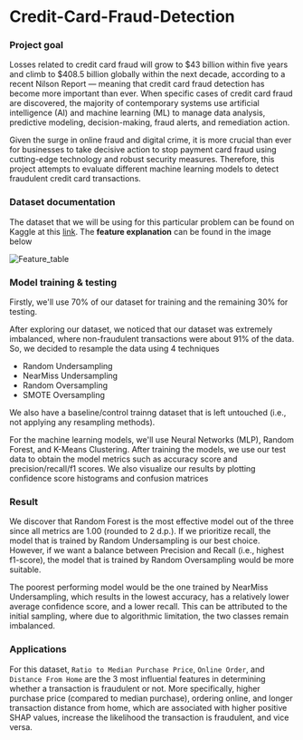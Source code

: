 # Credit-Card-Fraud-Detection

### Project goal
Losses related to credit card fraud will grow to $43 billion within five years and climb to $408.5 billion globally within the next decade, according to a recent Nilson Report — meaning that credit card fraud detection has become more important than ever. When specific cases of credit card fraud are discovered, the majority of contemporary systems use artificial intelligence (AI) and machine learning (ML) to manage data analysis, predictive modeling, decision-making, fraud alerts, and remediation action.

Given the surge in online fraud and digital crime, it is more crucial than ever for businesses to take decisive action to stop payment card fraud using cutting-edge technology and robust security measures. Therefore, this project attempts to evaluate different machine learning models to detect fraudulent credit card transactions. 


### Dataset documentation
The dataset that we will be using for this particular problem can be found on Kaggle at this [link](https://www.kaggle.com/datasets/dhanushnarayananr/credit-card-fraud). The **feature explanation** can be found in the image below

![Feature_table](https://user-images.githubusercontent.com/110079224/235378918-21d04435-d9c8-4046-ad7f-87f0be3e7646.png)


### Model training & testing

Firstly, we'll use 70% of our dataset for training and the remaining 30% for testing.

After exploring our dataset, we noticed that our dataset was extremely imbalanced, where non-fraudulent transactions were about 91% of the data. So, we decided to resample the data using 4 techniques

- Random Undersampling
- NearMiss Undersampling
- Random Oversampling
- SMOTE Oversampling

We also have a baseline/control trainng dataset that is left untouched (i.e., not applying any resampling methods).  

For the machine learning models, we'll use Neural Networks (MLP), Random Forest, and K-Means Clustering. After training the models, we use our test data to obtain the model metrics such as accuracy score and precision/recall/f1 scores. We also visualize our results by plotting confidence score histograms and confusion matrices


### Result
We discover that Random Forest is the most effective model out of the three since all metrics are 1.00 (rounded to 2 d.p.). If we prioritize recall, the model that is trained by Random Undersampling is our best choice. However, if we want a balance between Precision and Recall (i.e., highest f1-score), the model that is trained by Random Oversampling would be more suitable. 

The poorest performing model would be the one trained by NearMiss Undersampling, which results in the lowest accuracy, has a relatively lower average confidence score, and a lower recall. This can be attributed to the initial sampling, where due to algorithmic limitation, the two classes remain imbalanced.


### Applications
For this dataset, `Ratio to Median Purchase Price`, `Online Order`, and `Distance From Home` are the 3 most influential features in determining whether a transaction is fraudulent or not. More specifically, higher purchase price (compared to median purchase), ordering online, and longer transaction distance from home, which are associated with higher positive SHAP values, increase the likelihood the transaction is fraudulent, and vice versa.



